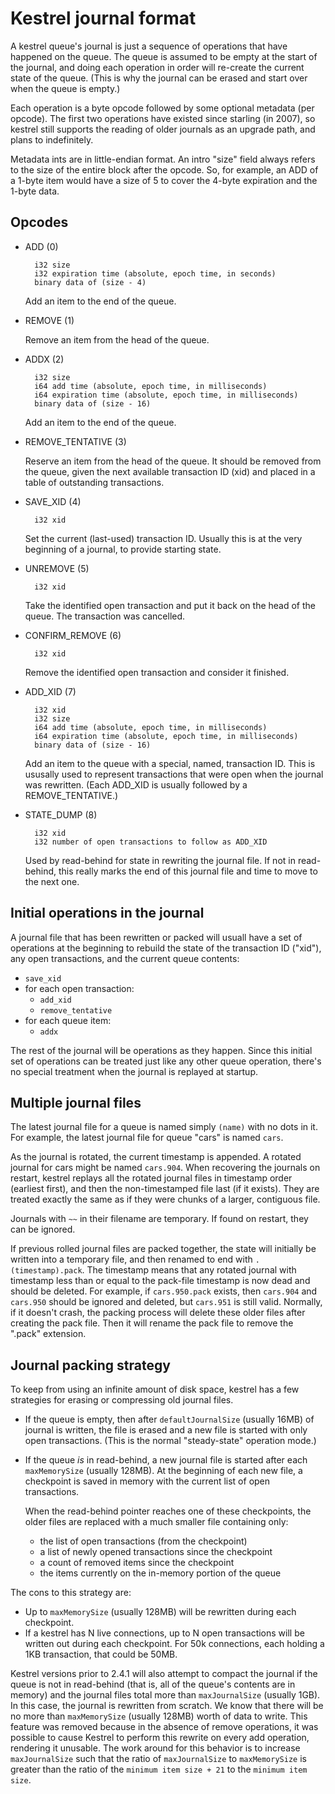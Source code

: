 
# Kestrel journal format

A kestrel queue's journal is just a sequence of operations that have happened on the queue. The
queue is assumed to be empty at the start of the journal, and doing each operation in order will
re-create the current state of the queue. (This is why the journal can be erased and start over
when the queue is empty.)

Each operation is a byte opcode followed by some optional metadata (per opcode). The first two
operations have existed since starling (in 2007), so kestrel still supports the reading of older
journals as an upgrade path, and plans to indefinitely.

Metadata ints are in little-endian format. An intro "size" field always refers to the size of the
entire block after the opcode. So, for example, an ADD of a 1-byte item would have a size of 5 to
cover the 4-byte expiration and the 1-byte data.


## Opcodes

- ADD (0)

        i32 size
        i32 expiration time (absolute, epoch time, in seconds)
        binary data of (size - 4)

  Add an item to the end of the queue.

- REMOVE (1)

  Remove an item from the head of the queue.

- ADDX (2)

        i32 size
        i64 add time (absolute, epoch time, in milliseconds)
        i64 expiration time (absolute, epoch time, in milliseconds)
        binary data of (size - 16)

  Add an item to the end of the queue.

- REMOVE_TENTATIVE (3)

  Reserve an item from the head of the queue. It should be removed from the queue,
  given the next available transaction ID (xid) and placed in a table of outstanding transactions.

- SAVE_XID (4)

        i32 xid

  Set the current (last-used) transaction ID. Usually this is at the very beginning of a journal,
  to provide starting state.

- UNREMOVE (5)

        i32 xid

  Take the identified open transaction and put it back on the head of the queue. The transaction
  was cancelled.

- CONFIRM_REMOVE (6)

        i32 xid

  Remove the identified open transaction and consider it finished.

- ADD_XID (7)

        i32 xid
        i32 size
        i64 add time (absolute, epoch time, in milliseconds)
        i64 expiration time (absolute, epoch time, in milliseconds)
        binary data of (size - 16)

  Add an item to the queue with a special, named, transaction ID. This is ususally used to
  represent transactions that were open when the journal was rewritten. (Each ADD\_XID is usually
  followed by a REMOVE\_TENTATIVE.)

- STATE_DUMP (8)

        i32 xid
        i32 number of open transactions to follow as ADD_XID

  Used by read-behind for state in rewriting the journal file. If not in read-behind,
  this really marks the end of this journal file and time to move to the next one.


## Initial operations in the journal

A journal file that has been rewritten or packed will usuall have a set of
operations at the beginning to rebuild the state of the transaction ID
("xid"), any open transactions, and the current queue contents:

- `save_xid`
- for each open transaction:
  - `add_xid`
  - `remove_tentative`
- for each queue item:
  - `addx`

The rest of the journal will be operations as they happen. Since this initial
set of operations can be treated just like any other queue operation, there's
no special treatment when the journal is replayed at startup.


## Multiple journal files

The latest journal file for a queue is named simply `(name)` with no dots in
it. For example, the latest journal file for queue "cars" is named `cars`.

As the journal is rotated, the current timestamp is appended. A rotated
journal for cars might be named `cars.904`. When recovering the journals on
restart, kestrel replays all the rotated journal files in timestamp order
(earliest first), and then the non-timestamped file last (if it exists). They
are treated exactly the same as if they were chunks of a larger, contiguous
file.

Journals with `~~` in their filename are temporary. If found on restart, they
can be ignored.

If previous rolled journal files are packed together, the state will
initially be written into a temporary file, and then renamed to end with
`.(timestamp).pack`. The timestamp means that any rotated journal with
timestamp less than or equal to the pack-file timestamp is now dead and
should be deleted. For example, if `cars.950.pack` exists, then `cars.904`
and `cars.950` should be ignored and deleted, but `cars.951` is still valid.
Normally, if it doesn't crash, the packing process will delete these older
files after creating the pack file. Then it will rename the pack file to
remove the ".pack" extension.


## Journal packing strategy

To keep from using an infinite amount of disk space, kestrel has a few
strategies for erasing or compressing old journal files.

- If the queue is empty, then after `defaultJournalSize` (usually 16MB) of
  journal is written, the file is erased and a new file is started with only
  open transactions. (This is the normal "steady-state" operation mode.)

- If the queue *is* in read-behind, a new journal file is started after each
  `maxMemorySize` (usually 128MB). At the beginning of each new file, a
  checkpoint is saved in memory with the current list of open transactions.

  When the read-behind pointer reaches one of these checkpoints, the older
  files are replaced with a much smaller file containing only:

  - the list of open transactions (from the checkpoint)
  - a list of newly opened transactions since the checkpoint
  - a count of removed items since the checkpoint
  - the items currently on the in-memory portion of the queue

The cons to this strategy are:

- Up to `maxMemorySize` (usually 128MB) will be rewritten during each
  checkpoint.
- If a kestrel has N live connections, up to N open transactions will be
  written out during each checkpoint. For 50k connections, each holding a 1KB
  transaction, that could be 50MB.

Kestrel versions prior to 2.4.1 will also attempt to compact the journal if
the queue is not in read-behind (that is, all of the queue's contents are in
memory) and the journal files total more than `maxJournalSize` (usually
1GB). In this case, the journal is rewritten from scratch. We know that
there will be no more than `maxMemorySize` (usually 128MB) worth of data to
write. This feature was removed because in the absence of remove operations,
it was possible to cause Kestrel to perform this rewrite on every add
operation, rendering it unusable. The work around for this behavior is to
increase `maxJournalSize` such that the ratio of `maxJournalSize` to
`maxMemorySize` is greater than the ratio of the `minimum item size + 21` to
the `minimum item size`.
